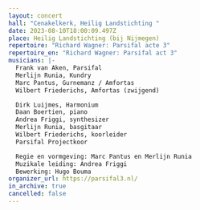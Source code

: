 ```yaml
---
layout: concert
hall: "Cenakelkerk, Heilig Landstichting "
date: 2023-08-10T18:00:09.497Z
place: Heilig Landstichting (bij Nijmegen)
repertoire: "Richard Wagner: Parsifal acte 3"
repertoire_en: "Richard Wagner: Parsifal act 3"
musicians: |-
  Frank van Aken, Parsifal
  Merlijn Runia, Kundry
  Marc Pantus, Gurnemanz / Amfortas
  Wilbert Friederichs, Amfortas (zwijgend)

  Dirk Luijmes, Harmonium
  Daan Boertien, piano
  Andrea Friggi, synthesizer 
  Merlijn Runia, basgitaar
  Wilbert Friederichs, koorleider
  Parsifal Projectkoor

  Regie en vormgeving: Marc Pantus en Merlijn Runia 
  Muzikale leiding: Andrea Friggi 
  Bewerking: Hugo Bouma
organizer_url: https://parsifal3.nl/
in_archive: true
cancelled: false
---
```

